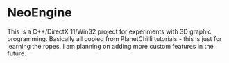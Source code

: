 # NeoEngine
This is a C++/DirectX 11/Win32 project for experiments with 3D graphic programming.
Basically all copied from PlanetChilli tutorials - this is just for learning the ropes. I am planning on adding more custom features in the future.
